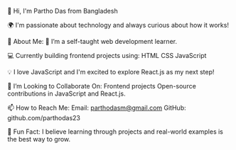 👋 Hi, I'm Partho Das from Bangladesh

🌍 I'm passionate about technology and always curious about how it works!


🚀 About Me:
🔭 I’m a self-taught web development learner.

💻 Currently building frontend projects using:
HTML
CSS
JavaScript

💡 I love JavaScript and I'm excited to explore React.js as my next step!

🤝 I’m Looking to Collaborate On:
Frontend projects
Open-source contributions in JavaScript and React.js.

📫 How to Reach Me:
Email: parthodasm@gmail.com
GitHub: github.com/parthodas23

🧩 Fun Fact:
I believe learning through projects and real-world examples is the best way to grow.
